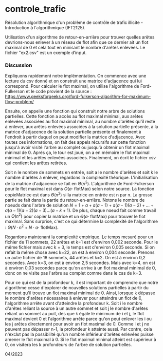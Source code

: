 # controle_trafic
Résolution algorithmique d'un problème de contrôle de trafic illicite - Introduction à l'algorithmique (IFT2125).

Utilisation d'un algorithme de retour-en-arrière pour trouver quelles arêtes devrions-nous enlever à un réseau de flot afin que ce dernier ait un flot maximal de 0 et cela tout en minisant le nombre d'arêtes enlevées. Le fichier "ex2.csv" est un exemple d'input.

### Discussion

Expliquons rapidement notre implémentation. On commence avec une lecture du csv donné et on construit une matrice d'adjacence qui lui correspond. Pour calculer le flot maximal, on utilise l'algorithme de Ford-Fulkerson et le code provient de la source : https://www.geeksforgeeks.org/ford-fulkerson-algorithm-for-maximum-flow-problem/

Ensuite, on appelle une fonction qui construit notre arbre de solutions partielles. Cette fonction a accès au flot maximal minimal, aux arêtes enlevées associées au flot maximal minimal, au nombre d'arêtes qu'il reste à enlever, aux arêtes enlevées associées à la solution partielle présente, à la matrice d'adjacence de la solution partielle présente et finalement à l'endroit à partir duquel on peut modifier la matrice d'adjacence. Avec toutes ces informations, on fait des appels récursifs sur cette fonction jusqu'à avoir visité l'arbre au complet ou jusqu'à obtenir un flot maximal minimal de 0. Après ça, le tour est joué, on a en mémoire le flot maximal minimal et les arêtes enlevées associées. Finalement, on écrit le fichier csv qui contient les arêtes retirées.

Soit n le nombre de sommets en entrée, soit a le nombre d'arêtes et soit k le nombre d'arêtes à enlever, regardons la complexité théorique. L'initialisation de la matrice d'adjacence se fait en $\Theta(n^2)$. L'algorithme de Ford-Fulkerson pour le flot maximal est dans $O(a \cdot$ flotMax) selon notre source. La fonction copieMatrice est dans $\Theta(n^2)$ si la matrice en entrée est n par n. La grosse partie se fait dans la partie du retour-en-arrière. Notons le nombre de noeuds dans l'arbre de solution $N = 1 + a + a(a-1) + a(a-1)(a-2) + ... + a(a-1)(a-2)(a-3)...(a-k+1)$. De plus, chaque noeud fait comme travail un $\Theta(n^2)$ pour copier la matrice et un $\Theta(a \cdot$ flotMax) pour trouver le flot maximal. Sans surprise, c'est ce qui détermine la complexité de l'algorithme : $\Theta(N \cdot n^2 + N \cdot a \cdot$ flotMax).

Regardons maintenant la complexité empirique. Le temps mesuré pour un fichier de 11 sommets, 22 arêtes et k=1 est d'environ 0,002 seconde. Pour le même fichier mais avec k = 3, le temps est d'environ 0,005 seconde. Si on refait la même chose avec k=22, on est à environ 0,004 seconde. Prenons un autre fichier de 18 sommets, 44 arêtes et k=2. On est à environ 0,2 secondes. Avec k=3, on est à environ 2,5 secondes. Mais avec k=4, on est à environ 0,03 secondes parce qu'on arrive à un flot maximal minimal de 0, donc on ne visite pas l'arbre au complet comme dans le cas de k=3.

Pour ce qui est de la profondeur k, il est important de comprendre que notre algorithme cesse d'explorer de nouvelles solutions partielles à partir du moment qu'il trouve un flot maximal minimal de 0. Ainsi, lorsque k dépasse le nombre d'arêtes nécessaires à enlever pour atteindre un flot de 0, l'algorithme arrête avant d'atteindre la profondeur k. Soit i le nombre d'arêtes reliant la source à un autre sommet et soit j le nombre d'arêtes reliant un sommet au puit, dès que k égale le minimum de i et j, le flot maximal devient 0 et l'algorithme arrête parce qu'on peut enlever les i ou les j arêtes directement pour avoir un flot maximal de 0. Comme i et j ne peuvent pas dépasser n-1, la profondeur k atteinte aussi. Par contre, cela n'exclut pas la possibilité qu'un nombre inférieur d'arêtes enlevées puisse amener le flot maximal à 0. Si le flot maximal minimal atteint est supérieur à 0, on visitera les k profondeurs de l'arbre de solution partielles.

04/2023
